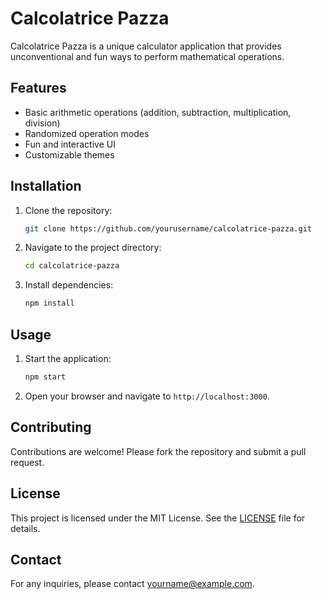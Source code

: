 # Calcolatrice Pazza

Calcolatrice Pazza is a unique calculator application that provides unconventional and fun ways to perform mathematical operations.

## Features

- Basic arithmetic operations (addition, subtraction, multiplication, division)
- Randomized operation modes
- Fun and interactive UI
- Customizable themes

## Installation

1. Clone the repository:
   ```sh
   git clone https://github.com/yourusername/calcolatrice-pazza.git
   ```
2. Navigate to the project directory:
   ```sh
   cd calcolatrice-pazza
   ```
3. Install dependencies:
   ```sh
   npm install
   ```

## Usage

1. Start the application:
   ```sh
   npm start
   ```
2. Open your browser and navigate to `http://localhost:3000`.

## Contributing

Contributions are welcome! Please fork the repository and submit a pull request.

## License

This project is licensed under the MIT License. See the [LICENSE](LICENSE) file for details.

## Contact

For any inquiries, please contact [yourname@example.com](mailto:yourname@example.com).
